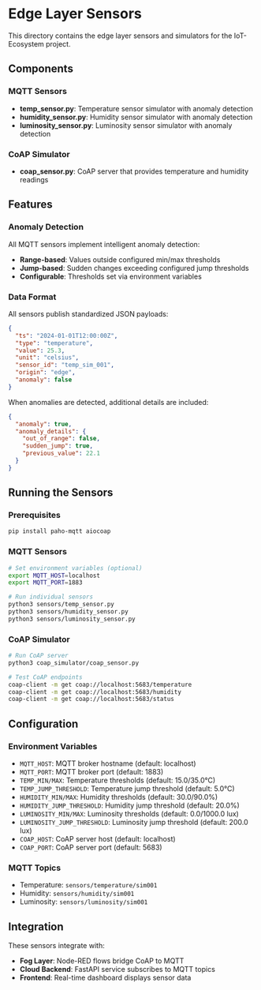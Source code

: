 # Edge Layer Sensors

This directory contains the edge layer sensors and simulators for the IoT-Ecosystem project.

## Components

### MQTT Sensors
- **temp_sensor.py**: Temperature sensor simulator with anomaly detection
- **humidity_sensor.py**: Humidity sensor simulator with anomaly detection  
- **luminosity_sensor.py**: Luminosity sensor simulator with anomaly detection

### CoAP Simulator
- **coap_sensor.py**: CoAP server that provides temperature and humidity readings

## Features

### Anomaly Detection
All MQTT sensors implement intelligent anomaly detection:
- **Range-based**: Values outside configured min/max thresholds
- **Jump-based**: Sudden changes exceeding configured jump thresholds
- **Configurable**: Thresholds set via environment variables

### Data Format
All sensors publish standardized JSON payloads:
```json
{
  "ts": "2024-01-01T12:00:00Z",
  "type": "temperature",
  "value": 25.3,
  "unit": "celsius",
  "sensor_id": "temp_sim_001", 
  "origin": "edge",
  "anomaly": false
}
```

When anomalies are detected, additional details are included:
```json
{
  "anomaly": true,
  "anomaly_details": {
    "out_of_range": false,
    "sudden_jump": true,
    "previous_value": 22.1
  }
}
```

## Running the Sensors

### Prerequisites
```bash
pip install paho-mqtt aiocoap
```

### MQTT Sensors
```bash
# Set environment variables (optional)
export MQTT_HOST=localhost
export MQTT_PORT=1883

# Run individual sensors
python3 sensors/temp_sensor.py
python3 sensors/humidity_sensor.py  
python3 sensors/luminosity_sensor.py
```

### CoAP Simulator
```bash
# Run CoAP server
python3 coap_simulator/coap_sensor.py

# Test CoAP endpoints
coap-client -m get coap://localhost:5683/temperature
coap-client -m get coap://localhost:5683/humidity
coap-client -m get coap://localhost:5683/status
```

## Configuration

### Environment Variables
- `MQTT_HOST`: MQTT broker hostname (default: localhost)
- `MQTT_PORT`: MQTT broker port (default: 1883)
- `TEMP_MIN/MAX`: Temperature thresholds (default: 15.0/35.0°C)
- `TEMP_JUMP_THRESHOLD`: Temperature jump threshold (default: 5.0°C)
- `HUMIDITY_MIN/MAX`: Humidity thresholds (default: 30.0/90.0%)
- `HUMIDITY_JUMP_THRESHOLD`: Humidity jump threshold (default: 20.0%)
- `LUMINOSITY_MIN/MAX`: Luminosity thresholds (default: 0.0/1000.0 lux)
- `LUMINOSITY_JUMP_THRESHOLD`: Luminosity jump threshold (default: 200.0 lux)
- `COAP_HOST`: CoAP server host (default: localhost)
- `COAP_PORT`: CoAP server port (default: 5683)

### MQTT Topics
- Temperature: `sensors/temperature/sim001`
- Humidity: `sensors/humidity/sim001`  
- Luminosity: `sensors/luminosity/sim001`

## Integration

These sensors integrate with:
- **Fog Layer**: Node-RED flows bridge CoAP to MQTT
- **Cloud Backend**: FastAPI service subscribes to MQTT topics
- **Frontend**: Real-time dashboard displays sensor data